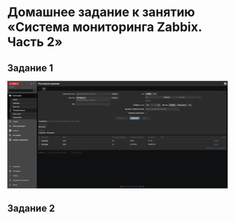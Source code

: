 # Домашнее задание к занятию «Система мониторинга Zabbix. Часть 2»
## Задание 1
![screenshot](https://github.com/OhotinDY/hw-03/blob/main/1.png)
## Задание 2
